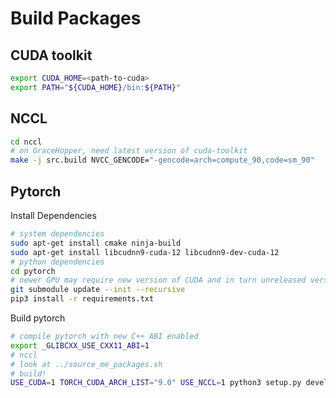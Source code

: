 # Build Packages

## CUDA toolkit

```bash
export CUDA_HOME=<path-to-cuda>
export PATH="${CUDA_HOME}/bin:${PATH}"
```

## NCCL

```bash
cd nccl
# on GraceHopper, need latest version of cuda-toolkit
make -j src.build NVCC_GENCODE="-gencode=arch=compute_90,code=sm_90"
```

## Pytorch

Install Dependencies

```bash
# system dependencies
sudo apt-get install cmake ninja-build
sudo apt-get install libcudnn9-cuda-12 libcudnn9-dev-cuda-12
# python dependencies
cd pytorch
# newer GPU may require new version of CUDA and in turn unreleased version of pytorch.
git submodule update --init --recursive
pip3 install -r requirements.txt
```

Build pytorch

```bash
# compile pytorch with new C++ ABI enabled
export _GLIBCXX_USE_CXX11_ABI=1
# nccl
# look at ../source_me_packages.sh
# build!
USE_CUDA=1 TORCH_CUDA_ARCH_LIST="9.0" USE_NCCL=1 python3 setup.py develop
```
